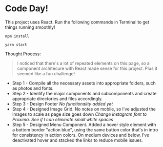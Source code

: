 # Code Day!


This project uses React. Run the following commands in Terminal to get things running smoothly!

```
npm install

yarn start
```

Thought Process:
  > I noticed that there's a lot of repeated elements on this page, so a component architecure with React made sense for this project. Plus it seemed like a fun challenge!
  - Step 1 - Compile all the necessary assets into appropriate folders, such as photos and fonts.
  - Step 2 - Identify the major components and subcomponents and create appropriate directories and files accordingly.
  - Step 3 - Design Footer *No functionality added yet*
  - Step 4 - Designed Image Grid. No notes on mobile, so I've adjusted the images to scale as page size goes down *Change instagram font to Proxima. See if I can eliminate small white spaces*
  - Step 5 - Designed Menu Component. Added a hover style element with a bottom border "action blue", using the same button color that's in intro for consistency in action colors. On medium devices and below, I've deactivated hover and stacked the links to reduce mobile issues.